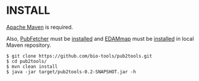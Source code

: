 # INSTALL

[Apache Maven](https://maven.apache.org/) is required.

Also, [PubFetcher](https://github.com/edamontology/pubfetcher) must be [installed](https://github.com/edamontology/pubfetcher/blob/master/INSTALL.md) and [EDAMmap](https://github.com/edamontology/edammap) must be [installed](https://github.com/edamontology/edammap/blob/master/INSTALL.md) in local Maven repository.

```shell
$ git clone https://github.com/bio-tools/pub2tools.git
$ cd pub2tools/
$ mvn clean install
$ java -jar target/pub2tools-0.2-SNAPSHOT.jar -h
```
